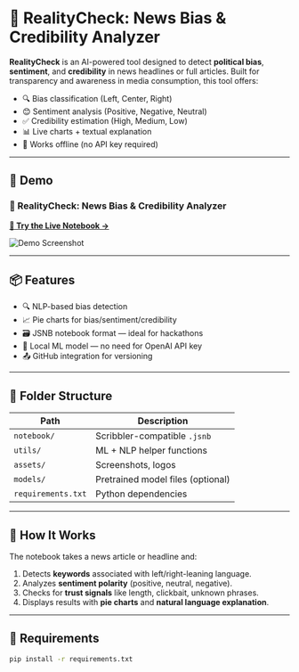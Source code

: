 # 🧠 RealityCheck: News Bias & Credibility Analyzer

**RealityCheck** is an AI-powered tool designed to detect **political bias**, **sentiment**, and **credibility** in news headlines or full articles. Built for transparency and awareness in media consumption, this tool offers:

- 🔍 Bias classification (Left, Center, Right)
- 😊 Sentiment analysis (Positive, Negative, Neutral)
- ✅ Credibility estimation (High, Medium, Low)
- 📊 Live charts + textual explanation
- 🧾 Works offline (no API key required)

---

## 🚀 Demo

### 🧠 RealityCheck: News Bias & Credibility Analyzer
**[🚀 Try the Live Notebook →](https://app.scribbler.live/?jsnb=github:adityasingh-0803/realitycheck-news-bias-analyzer/Realitycheck.jsnb)**

![Demo Screenshot](https://github.com/user-attachments/assets/33571628-43dc-4ab3-96f1-89641b3f9f92)


---

## 📦 Features

- 🔍 NLP-based bias detection
- 📈 Pie charts for bias/sentiment/credibility
- 🗃️ JSNB notebook format — ideal for hackathons
- 🧠 Local ML model — no need for OpenAI API key
- 📤 GitHub integration for versioning

---

## 📂 Folder Structure

| Path              | Description                      |
|-------------------|----------------------------------|
| `notebook/`       | Scribbler-compatible `.jsnb`     |
| `utils/`          | ML + NLP helper functions        |
| `assets/`         | Screenshots, logos               |
| `models/`         | Pretrained model files (optional)|
| `requirements.txt`| Python dependencies              |

---

## 🧠 How It Works

The notebook takes a news article or headline and:
1. Detects **keywords** associated with left/right-leaning language.
2. Analyzes **sentiment polarity** (positive, neutral, negative).
3. Checks for **trust signals** like length, clickbait, unknown phrases.
4. Displays results with **pie charts** and **natural language explanation**.

---

## 🔧 Requirements

```bash
pip install -r requirements.txt

